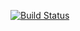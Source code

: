 [![Build Status](https://travis-ci.org/sanu-krishnan/ebot-arduino-core.svg?branch=master)](https://travis-ci.org/sanu-krishnan/ebot-arduino-core)
